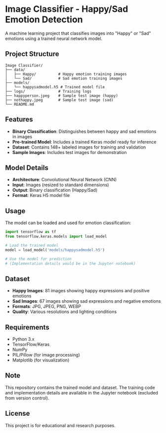 # Image Classifier - Happy/Sad Emotion Detection

A machine learning project that classifies images into "Happy" or "Sad" emotions using a trained neural network model.

## Project Structure

```
Image Classifier/
├── data/
│   ├── Happy/          # Happy emotion training images
│   └── Sad/            # Sad emotion training images
├── models/
│   └── happysadmodel.h5 # Trained model file
├── logs/               # Training logs
├── happyperson.jpeg    # Sample test image (happy)
├── nothappy.jpeg       # Sample test image (sad)
└── README.md
```

## Features

- **Binary Classification**: Distinguishes between happy and sad emotions in images
- **Pre-trained Model**: Includes a trained Keras model ready for inference
- **Dataset**: Contains 148+ labeled images for training and validation
- **Sample Images**: Includes test images for demonstration

## Model Details

- **Architecture**: Convolutional Neural Network (CNN)
- **Input**: Images (resized to standard dimensions)
- **Output**: Binary classification (Happy/Sad)
- **Format**: Keras H5 model file

## Usage

The model can be loaded and used for emotion classification:

```python
import tensorflow as tf
from tensorflow.keras.models import load_model

# Load the trained model
model = load_model('models/happysadmodel.h5')

# Use the model for prediction
# (Implementation details would be in the Jupyter notebook)
```

## Dataset

- **Happy Images**: 81 images showing happy expressions and positive emotions
- **Sad Images**: 67 images showing sad expressions and negative emotions
- **Formats**: JPG, JPEG, PNG, WEBP
- **Quality**: Various resolutions and lighting conditions

## Requirements

- Python 3.x
- TensorFlow/Keras
- NumPy
- PIL/Pillow (for image processing)
- Matplotlib (for visualization)

## Note

This repository contains the trained model and dataset. The training code and implementation details are available in the Jupyter notebook (excluded from version control).

## License

This project is for educational and research purposes.
